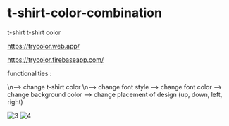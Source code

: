 # t-shirt-color-combination
t-shirt
t-shirt color 

https://trycolor.web.app/

https://trycolor.firebaseapp.com/


functionalities : 

\n-->  change t-shirt color
\n-->  change font style
-->  change font color
-->  change background color
-->  change placement of design (up, down, left, right)


![3](https://user-images.githubusercontent.com/53290891/118452679-053c5100-b714-11eb-92b2-e640b7248012.JPG)
![4](https://user-images.githubusercontent.com/53290891/118452690-07061480-b714-11eb-8f31-628e57309883.JPG)


